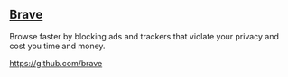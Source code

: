 [Brave](https://brave.com/)
---
Browse faster by blocking ads and trackers that violate your privacy and cost
you time and money.

https://github.com/brave
